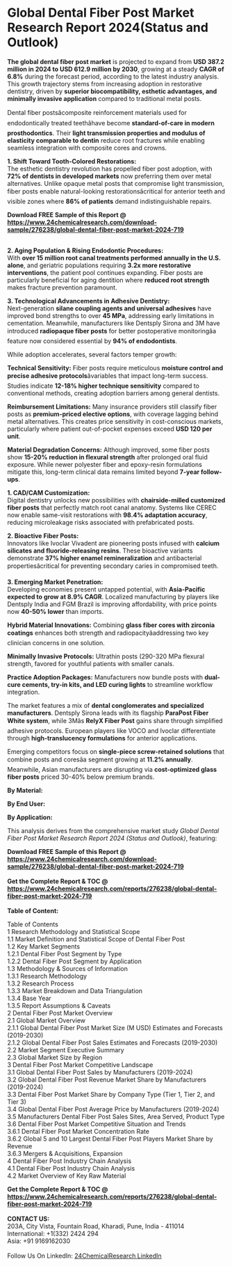 <h1>Global Dental Fiber Post Market Research Report 2024(Status and Outlook)</h1><p><strong>The global dental fiber post market</strong> is projected to expand from <strong>USD 387.2 million in 2024 to USD 612.9 million by 2030</strong>, growing at a steady <strong>CAGR of 6.8%</strong> during the forecast period, according to the latest industry analysis. This growth trajectory stems from increasing adoption in restorative dentistry, driven by <strong>superior biocompatibility, esthetic advantages, and minimally invasive application</strong> compared to traditional metal posts.</p><p>Dental fiber postsâcomposite reinforcement materials used for endodontically treated teethâhave become <strong>standard-of-care in modern prosthodontics</strong>. Their <strong>light transmission properties and modulus of elasticity comparable to dentin</strong> reduce root fractures while enabling seamless integration with composite cores and crowns.</p><p><strong>1. Shift Toward Tooth-Colored Restorations:</strong><br>
The esthetic dentistry revolution has propelled fiber post adoption, with <strong>72% of dentists in developed markets</strong> now preferring them over metal alternatives. Unlike opaque metal posts that compromise light transmission, fiber posts enable natural-looking restorationsâcritical for anterior teeth and visible zones where <strong>86% of patients</strong> demand indistinguishable repairs.</p><div><b>Download FREE Sample of this Report @ 
            <a href="https://www.24chemicalresearch.com/download-sample/276238/global-dental-fiber-post-market-2024-719">
            https://www.24chemicalresearch.com/download-sample/276238/global-dental-fiber-post-market-2024-719</a></b></div><br><p><strong>2. Aging Population &amp; Rising Endodontic Procedures:</strong><br>
With <strong>over 15 million root canal treatments performed annually in the U.S. alone</strong>, and geriatric populations requiring <strong>3.2x more restorative interventions</strong>, the patient pool continues expanding. Fiber posts are particularly beneficial for aging dentition where <strong>reduced root strength</strong> makes fracture prevention paramount.</p><p><strong>3. Technological Advancements in Adhesive Dentistry:</strong><br>
Next-generation <strong>silane coupling agents and universal adhesives</strong> have improved bond strengths to over <strong>45 MPa</strong>, addressing early limitations in cementation. Meanwhile, manufacturers like Dentsply Sirona and 3M have introduced <strong>radiopaque fiber posts</strong> for better postoperative monitoringâa feature now considered essential by <strong>94% of endodontists</strong>.</p><p>While adoption accelerates, several factors temper growth:</p><p><strong>Technical Sensitivity:</strong> Fiber posts require meticulous <strong>moisture control and precise adhesive protocols</strong>âvariables that impact long-term success. Studies indicate <strong>12-18% higher technique sensitivity</strong> compared to conventional methods, creating adoption barriers among general dentists.</p><p><strong>Reimbursement Limitations:</strong> Many insurance providers still classify fiber posts as <strong>premium-priced elective options</strong>, with coverage lagging behind metal alternatives. This creates price sensitivity in cost-conscious markets, particularly where patient out-of-pocket expenses exceed <strong>USD 120 per unit</strong>.</p><p><strong>Material Degradation Concerns:</strong> Although improved, some fiber posts show <strong>15-20% reduction in flexural strength</strong> after prolonged oral fluid exposure. While newer polyester fiber and epoxy-resin formulations mitigate this, long-term clinical data remains limited beyond <strong>7-year follow-ups</strong>.</p><p><strong>1. CAD/CAM Customization:</strong><br>
Digital dentistry unlocks new possibilities with <strong>chairside-milled customized fiber posts</strong> that perfectly match root canal anatomy. Systems like CEREC now enable same-visit restorations with <strong>98.4% adaptation accuracy</strong>, reducing microleakage risks associated with prefabricated posts.</p><p><strong>2. Bioactive Fiber Posts:</strong><br>
Innovators like Ivoclar Vivadent are pioneering posts infused with <strong>calcium silicates and fluoride-releasing resins</strong>. These bioactive variants demonstrate <strong>37% higher enamel remineralization</strong> and antibacterial propertiesâcritical for preventing secondary caries in compromised teeth.</p><p><strong>3. Emerging Market Penetration:</strong><br>
Developing economies present untapped potential, with <strong>Asia-Pacific expected to grow at 8.9% CAGR</strong>. Localized manufacturing by players like Dentsply India and FGM Brazil is improving affordability, with price points now <strong>40-50% lower</strong> than imports.</p><p><strong>Hybrid Material Innovations:</strong> Combining <strong>glass fiber cores with zirconia coatings</strong> enhances both strength and radiopacityâaddressing two key clinician concerns in one solution.</p><p><strong>Minimally Invasive Protocols:</strong> Ultrathin posts (290-320 MPa flexural strength, favored for youthful patients with smaller canals.</p><p><strong>Practice Adoption Packages:</strong> Manufacturers now bundle posts with <strong>dual-cure cements, try-in kits, and LED curing lights</strong> to streamline workflow integration.</p><p>The market features a mix of <strong>dental conglomerates and specialized manufacturers</strong>. Dentsply Sirona leads with its flagship <strong>ParaPost Fiber White system</strong>, while 3Mâs <strong>RelyX Fiber Post</strong> gains share through simplified adhesive protocols. European players like VOCO and Ivoclar differentiate through <strong>high-translucency formulations</strong> for anterior applications.</p><p>Emerging competitors focus on <strong>single-piece screw-retained solutions</strong> that combine posts and coresâa segment growing at <strong>11.2% annually</strong>. Meanwhile, Asian manufacturers are disrupting via <strong>cost-optimized glass fiber posts</strong> priced 30-40% below premium brands.</p><p><strong>By Material:</strong></p><p><strong>By End User:</strong></p><p><strong>By Application:</strong></p><p>This analysis derives from the comprehensive market study <em>Global Dental Fiber Post Market Research Report 2024 (Status and Outlook)</em>, featuring:</p><div><b>Download FREE Sample of this Report @ 
            <a href="https://www.24chemicalresearch.com/download-sample/276238/global-dental-fiber-post-market-2024-719">
            https://www.24chemicalresearch.com/download-sample/276238/global-dental-fiber-post-market-2024-719</a></b></div><br><div><b>Get the Complete Report & TOC @ 
            <a href="https://www.24chemicalresearch.com/reports/276238/global-dental-fiber-post-market-2024-719">
            https://www.24chemicalresearch.com/reports/276238/global-dental-fiber-post-market-2024-719</a></b></div><br>
            <b>Table of Content:</b><p>Table of Contents<br />
1 Research Methodology and Statistical Scope<br />
1.1 Market Definition and Statistical Scope of Dental Fiber Post<br />
1.2 Key Market Segments<br />
1.2.1 Dental Fiber Post Segment by Type<br />
1.2.2 Dental Fiber Post Segment by Application<br />
1.3 Methodology & Sources of Information<br />
1.3.1 Research Methodology<br />
1.3.2 Research Process<br />
1.3.3 Market Breakdown and Data Triangulation<br />
1.3.4 Base Year<br />
1.3.5 Report Assumptions & Caveats<br />
2 Dental Fiber Post Market Overview<br />
2.1 Global Market Overview<br />
2.1.1 Global Dental Fiber Post Market Size (M USD) Estimates and Forecasts (2019-2030)<br />
2.1.2 Global Dental Fiber Post Sales Estimates and Forecasts (2019-2030)<br />
2.2 Market Segment Executive Summary<br />
2.3 Global Market Size by Region<br />
3 Dental Fiber Post Market Competitive Landscape<br />
3.1 Global Dental Fiber Post Sales by Manufacturers (2019-2024)<br />
3.2 Global Dental Fiber Post Revenue Market Share by Manufacturers (2019-2024)<br />
3.3 Dental Fiber Post Market Share by Company Type (Tier 1, Tier 2, and Tier 3)<br />
3.4 Global Dental Fiber Post Average Price by Manufacturers (2019-2024)<br />
3.5 Manufacturers Dental Fiber Post Sales Sites, Area Served, Product Type<br />
3.6 Dental Fiber Post Market Competitive Situation and Trends<br />
3.6.1 Dental Fiber Post Market Concentration Rate<br />
3.6.2 Global 5 and 10 Largest Dental Fiber Post Players Market Share by Revenue<br />
3.6.3 Mergers & Acquisitions, Expansion<br />
4 Dental Fiber Post Industry Chain Analysis<br />
4.1 Dental Fiber Post Industry Chain Analysis<br />
4.2 Market Overview of Key Raw Material</p><div><b>Get the Complete Report & TOC @ 
            <a href="https://www.24chemicalresearch.com/reports/276238/global-dental-fiber-post-market-2024-719">
            https://www.24chemicalresearch.com/reports/276238/global-dental-fiber-post-market-2024-719</a></b></div><br><b>CONTACT US:</b><br>
            203A, City Vista, Fountain Road, Kharadi, Pune, India - 411014<br>
            International: +1(332) 2424 294<br>
            Asia: +91 9169162030 <br><br>
            Follow Us On LinkedIn: <a href="https://www.linkedin.com/company/24chemicalresearch/">24ChemicalResearch LinkedIn</a>